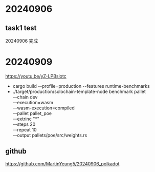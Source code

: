 # 20240906
## task1 test
20240906 完成

# 20240909
https://youtu.be/yZ-LPBslotc
* cargo build --profile=production --features runtime-benchmarks
* ./target/production/solochain-template-node benchmark pallet \
--chain dev \
--execution=wasm \
--wasm-execution=compiled \
--pallet pallet_poe \
--extrinc "*" \
--steps 20 \
--repeat 10 \
--output pallets/poe/src/weights.rs

## github
https://github.com/MartinYeung5/20240906_polkadot
